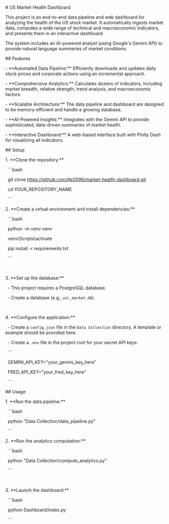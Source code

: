 \# US Market Health Dashboard



This project is an end-to-end data pipeline and web dashboard for analyzing the health of the US stock market. It automatically ingests market data, computes a wide range of technical and macroeconomic indicators, and presents them in an interactive dashboard.



The system includes an AI-powered analyst (using Google's Gemini API) to provide natural language summaries of market conditions.



\## Features



\- \*\*Automated Data Pipeline:\*\* Efficiently downloads and updates daily stock prices and corporate actions using an incremental approach.

\- \*\*Comprehensive Analytics:\*\* Calculates dozens of indicators, including market breadth, relative strength, trend analysis, and macroeconomic factors.

\- \*\*Scalable Architecture:\*\* The data pipeline and dashboard are designed to be memory-efficient and handle a growing database.

\- \*\*AI-Powered Insights:\*\* Integrates with the Gemini API to provide sophisticated, data-driven summaries of market health.

\- \*\*Interactive Dashboard:\*\* A web-based interface built with Plotly Dash for visualizing all indicators.



\## Setup



1\.  \*\*Clone the repository:\*\*

&nbsp;   ```bash

&nbsp;   git clone https://github.com/Ak0096/market-health-dashboard.git

&nbsp;   cd YOUR\_REPOSITORY\_NAME

&nbsp;   ```



2\.  \*\*Create a virtual environment and install dependencies:\*\*

&nbsp;   ```bash

&nbsp;   python -m venv venv

&nbsp;   venv\\Scripts\\activate

&nbsp;   pip install -r requirements.txt

&nbsp;   ```

&nbsp;   

3\.  \*\*Set up the database:\*\*

&nbsp;   - This project requires a PostgreSQL database.

&nbsp;   - Create a database (e.g., `us\_market.db`).

&nbsp;   

4\.  \*\*Configure the application:\*\*

&nbsp;   - Create a `config.json` file in the `Data Collection` directory. A template or example should be provided here.

&nbsp;   - Create a `.env` file in the project root for your secret API keys:

&nbsp;   ```

&nbsp;   GEMINI\_API\_KEY="your\_gemini\_key\_here"

&nbsp;   FRED\_API\_KEY="your\_fred\_key\_here"

&nbsp;   ```



\## Usage



1\.  \*\*Run the data pipeline:\*\*

&nbsp;   ```bash

&nbsp;   python "Data Collection/data\_pipeline.py"

&nbsp;   ```



2\.  \*\*Run the analytics computation:\*\*

&nbsp;   ```bash

&nbsp;   python "Data Collection/compute\_analytics.py"

&nbsp;   ```

&nbsp;   

3\.  \*\*Launch the dashboard:\*\*

&nbsp;   ```bash

&nbsp;   python Dashboard/index.py

&nbsp;   ```

